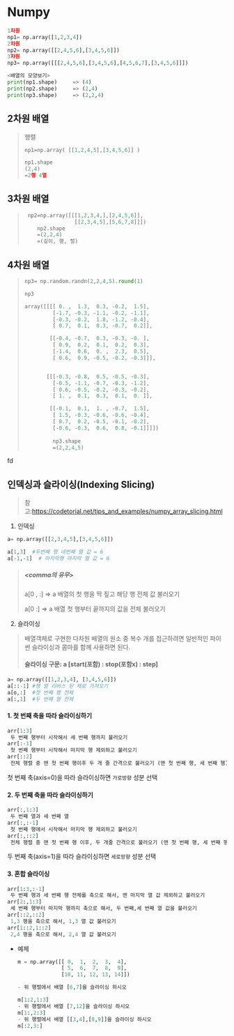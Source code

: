 # Numpy

```python
1차원
np1= np.array([1,2,3,4])
2차원
np2= np.array([[2,4,5,6],[3,4,5,6]])
3차원
np3= np.array([[[2,4,5,6],[3,4,5,6],[4,5,6,7],[3,4,5,6]]])

<배열의 모양보기>
print(np1.shape)     => (4)
print(np2.shape)     => (2,4)
print(np3.shape)     => (2,2,4)
```



## 2차원 배열

> 행렬
>
> ```python
> np1=np.array( [[1,2,4,5],[3,4,5,6]] )
> 
> np1.shape
> (2,4) 
> =2행 4열
> ```



## 3차원 배열

> ```python
>  np2=np.array([[[1,2,3,4,],[2,4,5,6]],
>                 [[2,3,4,5],[5,6,7,8]]])
>     np2.shape   
>     =(2,2,4)
>     =(깊이, 행, 렬)
> ```



## 4차원 배열

> ```python
> np3= np.random.randn(2,2,4,5).round(1)
> 
> np3
> 
> array([[[[ 0. ,  1.3,  0.3, -0.2,  1.5],
>          [-1.7, -0.3, -1.1, -0.2, -1.1],
>          [-0.3, -0.2,  1.8, -1.2, -0.4],
>          [ 0.7,  0.1,  0.3, -0.7,  0.2]],
> 
>         [[-0.4, -0.7,  0.3, -0.3, -0. ],
>          [ 0.9,  0.2,  0.1,  0.2,  0.3],
>          [-1.4,  0.6,  0. ,  2.3,  0.5],
>          [ 0.6,  0.9, -0.5, -0.2, -0.3]]],
> 
> 
>        [[[-0.3, -0.8,  0.5, -0.5, -0.3],
>          [-0.5, -1.1, -0.7, -0.3, -1.2],
>          [ 0.6, -0.5, -0.2, -0.3, -0.2],
>          [ 1. ,  0.1,  0.3,  0.1,  0. ]],
> 
>         [[-0.1,  0.1,  1. , -0.7,  1.5],
>          [ 1.5, -0.3, -0.6, -0.6, -0.4],
>          [ 0.7,  0.2, -0.5, -0.1, -0.2],
>          [-0.6, -0.3,  0.6,  0.8, -0.1]]]])
>          
>          np3.shape
>          =(2,2,4,5)
> ```

fd



## 인덱싱과 슬라이싱(Indexing Slicing)

> 참고:https://codetorial.net/tips_and_examples/numpy_array_slicing.html

1) 인덱싱

```python
a= np.array([[2,3,4,5],[3,4,5,6]])

a[1,3]  #두번째 행 네번째 열 값 = 6
a[-1,-1]  # 마지막행 마지막 열 값 = 6

```

> ##### <comma의 유무>
>
> a[0 , :] => a 배열의 첫 행을 딱 짚고 해당 행 전체 값 불러오기
>
> a[0 :]  => a 배열 첫 행부터 끝까지의 값을 전체 불러오기



2) 슬라이싱

> 배열객체로 구현한 다차원 배열의 원소 중 복수 개를 접근하려면 일반적인 파이썬 슬라이싱과 콤마를 함께 사용하면 된다.
>
> #### 슬라이싱 구문: a [start(포함) : stop(포함x) : step]

```python
a= np.array([[1,2,3,4], [3,4,5,6]])
a[::-1] #행 렬 리버스 된 채로 가져오기
a[o,:]  #첫 번째 행 전체
a[:,1]  #두 번째 열 전체
```



#### 1. 첫 번째 축을 따라 슬라이싱하기

```python
arr[1:3]
 두 번째 행부터 시작해서 세 번째 행까지 불러오기
arr[:-1]
 첫 번째 행부터 시작해서 마지막 행 제외하고 불러오기
arr[::2]
 전체 행렬 중 맨 첫 번째 행이후 두 개 줄 간격으로 불러오기 (맨 첫 번째 행, 세 번째 행)
```

 첫 번째 축(axis=0)을 따라 슬라이싱하면 `가로방향` 성분 선택



#### 2. 두 번째 축을 따라 슬라이싱하기

```python
arr[:,1:3]
 두 번째 열과 세 번째 열
arr[:,:-1]
 첫 번째 행에서 시작해서 마지막 행 제외하고 불러오기
arr[:,::2]
 전체 행렬 중 맨 첫 번째 행 이후, 두 개줄 간격으로 불러오기 (맨 첫 번째 행, 세 번째 행)
```

두 번째 축(axis=1)을 따라 슬라이싱하면 `세로방향` 성분 선택



#### 3. 혼합 슬라이싱

```python
arr[1:3,:-1]
 두 번째 행과 세 번째 행 전체를 축으로 해서, 맨 마지막 열 값 제외하고 불러오기
arr[2:,1:3]
 세 번째 행부터 마지막 행까지 축으로 해서, 두 번째,세 번째 열 값을 불러오기
arr[::2,::2]
 1,3 행을 축으로 해서, 1,3 열 값 불러오기
arr[1::2,1::2]
 2,4 행을 축으로 해서, 2,4 열 값 불러오기
```





+ 예제

  ```python
  m = np.array([[ 0,  1,  2,  3,  4],
                [ 5,  6,  7,  8,  9],
                [10, 11, 12, 13, 14]])
  
  - 위 행렬에서 배열 [6,7]을 슬라이싱 하시오
  
  m[1:2,1:3]
  - 위 행렬에서 배열 [7,12]을 슬라이싱 하시오
  m[1:,2:3]
  - 위 행렬에서 배열 [[3,4],[8,9]]을 슬라이싱 하시오
  m[:2,3:]
  
  ```

  
